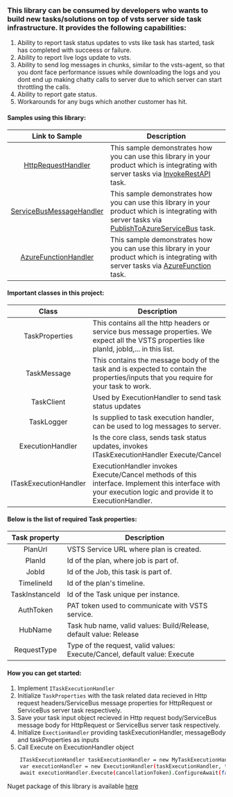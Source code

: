 ﻿### This library can be consumed by developers who wants to build new tasks/solutions on top of vsts server side task infrastructure. It provides the following capabilities:

1. Ability to report task status updates to vsts like task has started, task has completed with succeess or failure.
2. Ability to report live logs update to vsts.
3. Ability to send log messages in chunks, similar to the vsts-agent, so that you dont face performance issues while downloading the logs and you dont end up making chatty calls to server due to which server can start throttling the calls. 
4. Ability to report gate status.
5. Workarounds for any bugs which another customer has hit.

#### Samples using this library:

|Link to Sample|Description|
|:----:|----|
|[HttpRequestHandler](https://github.com/Microsoft/azure-pipelines-extensions/tree/master/ServerTaskHelper/HttpRequestHandler)|This sample demonstrates how you can use this library in your product which is integrating with server tasks via [InvokeRestAPI](https://github.com/Microsoft/azure-pipelines-tasks/tree/master/Tasks/InvokeRestApiV1) task. |
|[ServiceBusMessageHandler](https://github.com/Microsoft/azure-pipelines-extensions/tree/master/ServerTaskHelper/ServiceBusMessageHandler)|This sample demonstrates how you can use this library in your product which is integrating with server tasks via [PublishToAzureServiceBus](https://github.com/Microsoft/azure-pipelines-tasks/tree/master/Tasks/PublishToAzureServiceBusV1) task. |
|[AzureFunctionHandler](https://github.com/Microsoft/azure-pipelines-extensions/tree/master/ServerTaskHelper/AzureFunctionHandler)|This sample demonstrates how you can use this library in your product which is integrating with server tasks via [AzureFunction](https://github.com/Microsoft/azure-pipelines-tasks/tree/master/Tasks/AzureFunctionV1) task. |

#### Important classes in this project:
|Class|Description|
|:----:|----|
|TaskProperties|This contains all the http headers or service bus message properties. We expect all the VSTS properties like planId, jobId,... in this list.| 
|TaskMessage| This contains the message body of the task and is expected to contain the properties/inputs that you require for your task to work.|
|TaskClient|Used by ExecutionHandler to send task status updates|
|TaskLogger|Is supplied to task execution handler, can be used to log messages to server.|
|ExecutionHandler|Is the core class, sends task status updates, invokes ITaskExecutionHandler Execute/Cancel|
|ITaskExecutionHandler|ExecutionHandler invokes Execute/Cancel methods of this interface. Implement this interface with your execution logic and provide it to ExecutionHandler.|

#### Below is the list of required Task properties:
| Task property | Description | 
|:----------:|--------|
| PlanUrl | VSTS Service URL where plan is created. | 
| PlanId | Id of the plan, where job is part of. |
| JobId | Id of the Job, this task is part of. |
| TimelineId | Id of the plan's timeline. | 
| TaskInstanceId | Id of the Task unique per instance. | 
| AuthToken | PAT token used to communicate with VSTS service. |
| HubName | Task hub name, valid values: Build/Release, default value: Release |
| RequestType | Type of the request, valid values: Execute/Cancel, default value: Execute |

#### How you can get started:

1. Implement `ITaskExecutionHandler`
2. Initialize `TaskProperties` with the task related data recieved in Http request headers/ServiceBus message properties for HttpRequest or ServiceBus server task respectively.
3. Save your task input object recieved in Http request body/ServiceBus message body for HttpRequest or ServiceBus server task respectively.
3. Initialize `ExectionHandler` providing taskExecutionHandler, messageBody and taskProperties as inputs
4. Call Execute on ExecutionHandler object

```sh
    ITaskExecutionHandler taskExecutionHandler = new MyTaskExecutionHandler();
    var executionHandler = new ExecutionHandler(taskExecutionHandler, taskMessageBody, taskProperties);
    await executionHandler.Execute(cancellationToken).ConfigureAwait(false);
```


Nuget package of this library is available [here](https://1essharedassets.visualstudio.com/1esPkgs/_packaging?feed=vsts_rm_extensions&_a=feed)